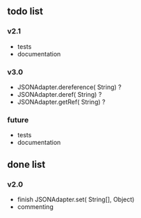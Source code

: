 ## todo list
### v2.1
 * tests
 * documentation

### v3.0
 * JSONAdapter.dereference( String) ?
 * JSONAdapter.deref( String) ?
 * JSONAdapter.getRef( String) ?

### future
 * tests
 * documentation

## done list
### v2.0
 * finish JSONAdapter.set( String[], Object)
 * commenting